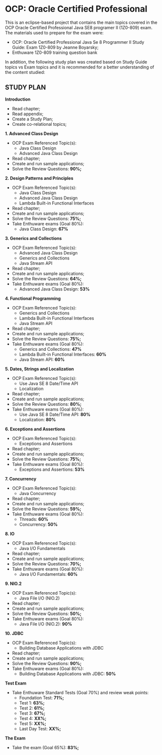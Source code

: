 OCP: Oracle Certified Professional
==================================

This is an eclipse-based project that contains the main topics covered in the OCP Oracle Certified Professional Java SE8 programer II (1Z0-809) exam. The materials used to prepare for the exam were:

 - OCP: Oracle Certified Professional Java Se 8 Programmer II Study Guide: Exam 1Z0-809 by Jeanne Boyarsky;
 - Enthuware 1Z0-809 training question bank

In addition, the following study plan was created based on Study Guide topics vs Exam topics and it is recommended for a better understanding of the content studied:

STUDY PLAN
----------

**Introduction**

 - Read chapter;
 - Read appendix;
 - Create a Study Plan;
 - Create co-relational topics;

**1. Advanced Class Design**

 - OCP Exam Referenced Topic(s):
    - Java Class Design
    - Advanced Java Class Design
 - Read chapter;
 - Create and run sample applications;
 - Solve the Review Questions: **90%;**

**2. Design Patterns and Principles**

 - OCP Exam Referenced Topic(s):
    - Java Class Design
    - Advanced Java Class Design
    - Lambda Built-in Functional Interfaces
 - Read chapter;
 - Create and run sample applications;
 - Solve the Review Questions: **75%;**
 - Take Enthuware exams (Goal 80%):
    - Java Class Design: **67%**

**3. Generics and Collections**

 - OCP Exam Referenced Topic(s):
    - Advanced Java Class Design
    - Generics and Collections
    - Java Stream API
 - Read chapter;
 - Create and run sample applications;
 - Solve the Review Questions: **64%;**
 - Take Enthuware exams (Goal 80%):
    - Advanced Java Class Design: **53%**

**4. Functional Programming**

 - OCP Exam Referenced Topic(s):
    - Generics and Collections
    - Lambda Built-in Functional Interfaces
    - Java Stream API
 - Read chapter;
 - Create and run sample applications;
 - Solve the Review Questions: **75%;**
 - Take Enthuware exams (Goal 80%):
    - Generics and Collections: **47%**
    - Lambda Built-in Functional Interfaces: **60%**
    - Java Stream API: **60%**

**5. Dates, Strings and Localization**

 - OCP Exam Referenced Topic(s):
    - Use Java SE 8 Date/Time API
    - Localization
 - Read chapter;
 - Create and run sample applications;
 - Solve the Review Questions: **80%;**
 - Take Enthuware exams (Goal 80%):
    - Use Java SE 8 Date/Time API: **80%**
    - Localization: **80%**

**6. Exceptions and Assertions**

 - OCP Exam Referenced Topic(s):
    - Exceptions and Assertions
 - Read chapter;
 - Create and run sample applications;
 - Solve the Review Questions: **75%;**
 - Take Enthuware exams (Goal 80%):
    - Exceptions and Assertions: **53%**

**7. Concurrency**

 - OCP Exam Referenced Topic(s):
    - Java Concurrency
 - Read chapter;
 - Create and run sample applications;
 - Solve the Review Questions: **59%;**
 - Take Enthuware exams (Goal 80%):
    - Threads: **60%**
    - Concurrency: **50%**

**8. IO**

 - OCP Exam Referenced Topic(s):
    - Java I/O Fundamentals
 - Read chapter;
 - Create and run sample applications;
 - Solve the Review Questions: **70%;**
 - Take Enthuware exams (Goal 80%):
    - Java I/O Fundamentals: **60%**

**9. NIO.2**

 - OCP Exam Referenced Topic(s):
    - Java File I/O (NIO.2)
 - Read chapter;
 - Create and run sample applications;
 - Solve the Review Questions: **50%;**
 - Take Enthuware exams (Goal 80%):
    - Java File I/O (NIO.2): **90%**

**10. JDBC**

 - OCP Exam Referenced Topic(s):
    - Building Database Applications with JDBC
 - Read chapter;
 - Create and run sample applications;
 - Solve the Review Questions: **90%;**
 - Take Enthuware exams (Goal 80%):
    - Building Database Applications with JDBC: **50%**

**Test Exam**

 - Take Enthuware Standard Tests (Goal 70%) and review weak points:
    - Foundation Test: **71%;**
    - Test 1: **63%;**
    - Test 2: **61%;**
    - Test 3: **67%;**
    - Test 4: **XX%;**
    - Test 5: **XX%;**
    - Last Day Test: **XX%;**

**The Exam**

 - Take the exam (Goal 65%): **83%;**